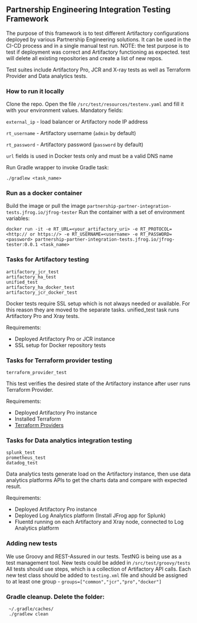 ## Partnership Engineering Integration Testing Framework

The purpose of this framework is to test different Artifactory configurations deployed by various Partnership Engineering solutions.
It can be used in the CI-CD process and in a single manual test run.
NOTE: the test purpose is to test if deployment was correct and Artifactory functioning as expected. 
test will delete all existing repositories and create a list of new repos. 

Test suites include Artifactory Pro, JCR and X-ray tests as well as Terraform Provider and Data analytics tests.    

### How to run it locally
Clone the repo. Open the file ```/src/test/resources/testenv.yaml``` and fill it with your environment values. Mandatory fields: 

`external_ip` - load balancer or Artifactory node IP address

`rt_username` - Artifactory username (`admin` by default)

`rt_password` - Artifactory password (`password` by default)

`url` fields is used in Docker tests only and must be a valid DNS name

Run Gradle wrapper to invoke Gradle task: 
```
./gradlew <task_name>
```

### Run as a docker container
Build the image or pull the image ``partnership-partner-integration-tests.jfrog.io/jfrog-tester``
Run the container with a set of environment variables:
```
docker run -it -e RT_URL=<your_artifactory_uri> -e RT_PROTOCOL=<http:// or https://> -e RT_USERNAME=<username> -e RT_PASSWORD=<password> partnership-partner-integration-tests.jfrog.io/jfrog-tester:0.0.1 <task_name>
```

### Tasks for Artifactory testing
```
artifactory_jcr_test
artifactory_ha_test
unified_test
artifactory_ha_docker_test
artifactory_jcr_docker_test
```
Docker tests require SSL setup which is not always needed or available.
For this reason they are moved to the separate tasks. 
unified_test task runs Artifactory Pro and Xray tests.  

Requirements: 
- Deployed Artifactory Pro or JCR instance
- SSL setup for Docker repository tests

### Tasks for Terraform provider testing
```
terraform_provider_test
```
This test verifies the desired state of the Artifactory instance after user runs Terraform Provider.

Requirements: 
- Deployed Artifactory Pro instance
- Installed Terraform
- [Terraform Providers](https://github.com/jfrog/terraform-provider-artifactory)   

### Tasks for Data analytics integration testing
```
splunk_test
prometheus_test
datadog_test
```
Data analytics tests generate load on the Artifactory instance, then use data analytics platforms APIs to get the charts 
data and compare with expected result.

Requirements: 
- Deployed Artifactory Pro instance
- Deployed Log Analytics platform (Install JFrog app for Splunk)
- Fluentd running on each Artifactory and Xray node, connected to Log Analytics platform

### Adding new tests
We use Groovy and REST-Assured in our tests. TestNG is being use as a test management tool. 
New tests could be added in `/src/test/groovy/tests`
All tests should use steps, which is a collection of Artifactory API calls. 
Each new test class should be added to `testing.xml` file and should be assigned to at least one group - ```groups=["common","jcr","pro","docker"]```

### Gradle cleanup. Delete the folder:
```
 ~/.gradle/caches/
 ./gradlew clean
```
